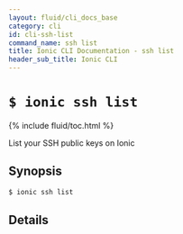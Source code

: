 ```yaml
---
layout: fluid/cli_docs_base
category: cli
id: cli-ssh-list
command_name: ssh list
title: Ionic CLI Documentation - ssh list
header_sub_title: Ionic CLI
---
```


# `$ ionic ssh list`

{% include fluid/toc.html %}

List your SSH public keys on Ionic
## Synopsis

```bash
$ ionic ssh list 
```
  
## Details






